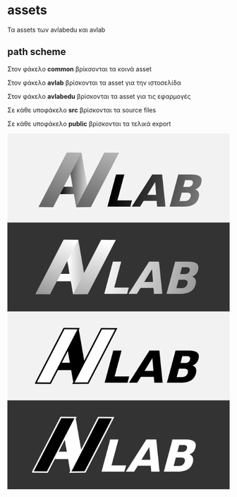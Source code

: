 # assets
Τα assets των avlabedu και avlab

## path scheme

Στον φάκελο **common** βρίκσονται τα κοινά asset

Στον φάκελο **avlab** βρίσκονται τα asset για την ιστοσελίδα

Στον φάκελο **avlabedu** βρίσκονται τα asset για τις εφαρμογές

Σε κάθε υποφάκελο **src** βρίσκονται τα source files

Σε κάθε υποφάκελο **public** βρίσκονται τα τελικά export

![alt text](\common\src\vectorGraphics\logo\logoShowCase.png)
